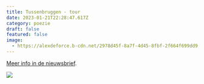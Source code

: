 ```yaml
---
title: Tussenbruggen - tour
date: 2023-01-21T22:28:47.617Z
category: poezie
draft: false
featured: false
image:
  - https://alexdeforce.b-cdn.net/2978d45f-8a7f-4d45-8fbf-2f664f699dd9.jpg
---
```

[M﻿eer info in de nieuwsbrief](https://mailchi.mp/cb4a90aa8a41/wwyy-group-show-live-drawing-events-9284285?fbclid=IwAR3UoF6LA3NPLo6muCiaOdjxgcHNqkN9zzfhYytbVH0kaIK3tJrJGpl5WGk).

![](https://alexdeforce.b-cdn.net/8927882f-90ba-47a4-bc04-8c07299b0224.jpeg)